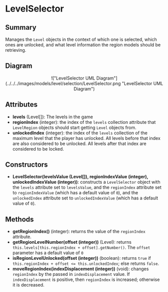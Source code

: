 # LevelSelector

## Summary
Manages the `Level` objects in the context of which one is selected, which ones are unlocked, and what level information the region models should be retrieving.

## Diagram
<center>
!["LevelSelector UML Diagram"](../../../images/models/level/selection/LevelSelector.png "LevelSelector UML Diagram")
</center>

## Attributes
* **levels** (Level[]): The levels in the game
* **regionIndex** (integer): the index of the `levels` collection attribute that `LevelRegion` objects should start getting `Level` objects from.
* **unlockedIndex** (integer): the index of the `levels` collection of the maximum level that the player has unlocked. All levels before that index are also considered to be unlocked. All levels after that index are considered to be locked.

## Constructors
* **LevelSelector(levelsValue (Level[]), regionIndexValue (integer), unlockedIndexValue (integer))**: constructs a `LevelSelector` object with the `levels` attribute set to `levelsValue`, and the `regionIndex` attribute set to `regionIndexValue` (which has a default value of `0`), and the `unlockedIndex` attribute set to `unlockedIndexValue` (which has a default value of `0`).

## Methods
* **getRegionIndex()** (integer): returns the value of the `regionIndex` attribute.
* **getRegionLevelNumber(offset (integer))** (Level): returns `this.levels[this.regionIndex + offset].getNumber()`. The `offset` parameter has a default value of `0`
* **isRegionLevelUnlocked(offset (integer))** (boolean): returns `true` if `this.regionIndex + offset <= this.unlockedIndex`; else returns `false`.
* **moveRegionIndex(indexDisplacement (integer))** (void): changes `regionIndex` by the passed in `indexDisplacement` value. If `indexDisplacement` is positive, then `regionIndex` is increased; otherwise it is decreased.
